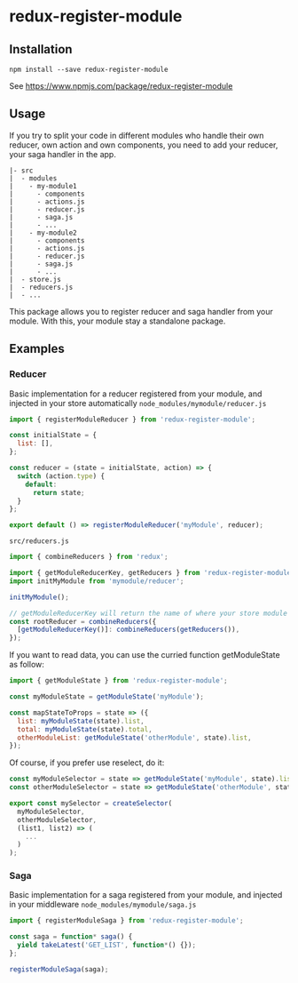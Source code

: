 # redux-register-module

## Installation

```
npm install --save redux-register-module
```

See https://www.npmjs.com/package/redux-register-module

## Usage

If you try to split your code in different modules who handle their own reducer, own action and own components, you need to add your reducer, your saga handler in the app.
```
|- src
|  - modules
|    - my-module1
|      - components
|      - actions.js
|      - reducer.js
|      - saga.js
|      - ...
|    - my-module2
|      - components
|      - actions.js
|      - reducer.js
|      - saga.js
|      - ...
|  - store.js
|  - reducers.js
|  - ...
```

This package allows you to register reducer and saga handler from your module. With this, your module stay a standalone package.

## Examples
### Reducer
Basic implementation for a reducer registered from your module, and injected in your store automatically
`node_modules/mymodule/reducer.js`
```javascript
import { registerModuleReducer } from 'redux-register-module';

const initialState = {
  list: [],
};

const reducer = (state = initialState, action) => {
  switch (action.type) {
    default:
      return state;
  }
};

export default () => registerModuleReducer('myModule', reducer);
```

`src/reducers.js`

```javascript
import { combineReducers } from 'redux';

import { getModuleReducerKey, getReducers } from 'redux-register-module';
import initMyModule from 'mymodule/reducer';

initMyModule();

// getModuleReducerKey will return the name of where your store module reducers. By default, it will be 'module', you can change it via setModuleReducerKey('myKey')
const rootReducer = combineReducers({
  [getModuleReducerKey()]: combineReducers(getReducers()),
});
```

If you want to read data, you can use the curried function getModuleState as follow:
```javascript
import { getModuleState } from 'redux-register-module';

const myModuleState = getModuleState('myModule');

const mapStateToProps = state => ({
  list: myModuleState(state).list,
  total: myModuleState(state).total,
  otherModuleList: getModuleState('otherModule', state).list,
});
```

Of course, if you prefer use reselect, do it:

```javascript
const myModuleSelector = state => getModuleState('myModule', state).list;
const otherModuleSelector = state => getModuleState('otherModule', state).list;

export const mySelector = createSelector(
  myModuleSelector,
  otherModuleSelector,
  (list1, list2) => (
    ...
  )
);
```

### Saga
Basic implementation for a saga registered from your module, and injected in your middleware
`node_modules/mymodule/saga.js`
```javascript
import { registerModuleSaga } from 'redux-register-module';

const saga = function* saga() {
  yield takeLatest('GET_LIST', function*() {});
};

registerModuleSaga(saga);
```
